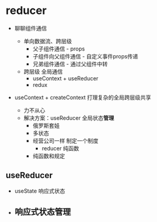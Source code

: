 # reducer

- 聊聊组件通信
  - 单向数据流、跨层级
    - 父子组件通信 - props
    - 子组件向父组件通信 - 自定义事件props传递
    - 兄弟组件通信 - 通过父组件中转
  - 跨层级 全局通信
    - useContext + useReducer
    - redux

- useContext + createContext 打理复杂的全局跨层级共享
  - 力不从心
  - 解决方案：useReducer 全局状态**管理**
    - 俄罗斯套娃
    - 多状态
    - 经营公司一样 制定一个制度
      - reducer 纯函数
    - 纯函数和规定

## useReducer
- useState 响应式状态
- 响应式状态管理
  - 